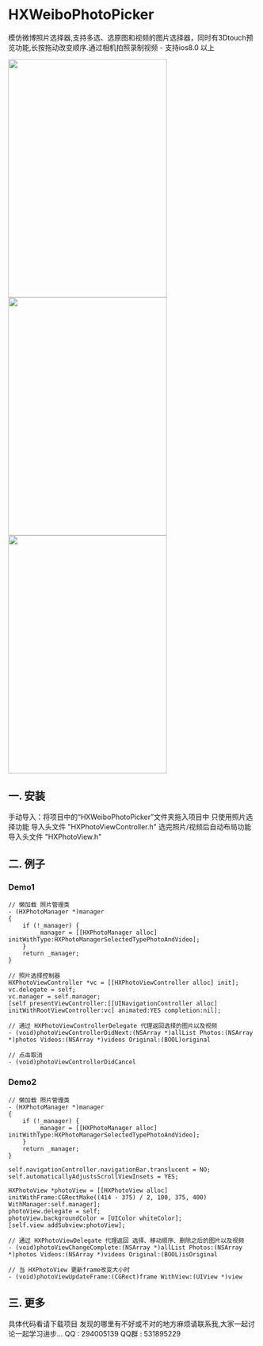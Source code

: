 # HXWeiboPhotoPicker

   模仿微博照片选择器,支持多选、选原图和视频的图片选择器，同时有3Dtouch预览功能,长按拖动改变顺序.通过相机拍照录制视频  - 支持ios8.0 以上

   <img src="https://oss-cn-hangzhou.aliyuncs.com/tsnrhapp/shop/photos/d15641ec563550d1c528313ba75abf46_2.png" width="320" height="480">
   <img src="https://oss-cn-hangzhou.aliyuncs.com/tsnrhapp/shop/photos/37b5ca9ae12fb14070823e567837d9ca_0.png" width="320" height="480"> 
   <img src="https://oss-cn-hangzhou.aliyuncs.com/tsnrhapp/shop/photos/122849ae312dc181ecd312c426843c38_1.png" width="320" height="480">

## 一. 安装

   手动导入：将项目中的“HXWeiboPhotoPicker”文件夹拖入项目中
       只使用照片选择功能 导入头文件 "HXPhotoViewController.h"
       选完照片/视频后自动布局功能 导入头文件 "HXPhotoView.h"

## 二. 例子
### Demo1
```objc
// 懒加载 照片管理类
- (HXPhotoManager *)manager
{
    if (!_manager) {
        _manager = [[HXPhotoManager alloc] initWithType:HXPhotoManagerSelectedTypePhotoAndVideo];
    }
    return _manager;
}

// 照片选择控制器
HXPhotoViewController *vc = [[HXPhotoViewController alloc] init];
vc.delegate = self;
vc.manager = self.manager; 
[self presentViewController:[[UINavigationController alloc] initWithRootViewController:vc] animated:YES completion:nil];

// 通过 HXPhotoViewControllerDelegate 代理返回选择的图片以及视频
- (void)photoViewControllerDidNext:(NSArray *)allList Photos:(NSArray *)photos Videos:(NSArray *)videos Original:(BOOL)original

// 点击取消
- (void)photoViewControllerDidCancel

```
### Demo2
```objc
// 懒加载 照片管理类
- (HXPhotoManager *)manager
{
    if (!_manager) {
        _manager = [[HXPhotoManager alloc] initWithType:HXPhotoManagerSelectedTypePhotoAndVideo];
    }
    return _manager;
}

self.navigationController.navigationBar.translucent = NO;
self.automaticallyAdjustsScrollViewInsets = YES;

HXPhotoView *photoView = [[HXPhotoView alloc] initWithFrame:CGRectMake((414 - 375) / 2, 100, 375, 400) WithManager:self.manager];
photoView.delegate = self;
photoView.backgroundColor = [UIColor whiteColor];
[self.view addSubview:photoView];

// 通过 HXPhotoViewDelegate 代理返回 选择、移动顺序、删除之后的图片以及视频
- (void)photoViewChangeComplete:(NSArray *)allList Photos:(NSArray *)photos Videos:(NSArray *)videos Original:(BOOL)isOriginal

// 当 HXPhotoView 更新frame改变大小时
- (void)photoViewUpdateFrame:(CGRect)frame WithView:(UIView *)view

```
## 三. 更多 

   具体代码看请下载项目
   发现的哪里有不好或不对的地方麻烦请联系我,大家一起讨论一起学习进步... 
   QQ : 294005139
   QQ群 : 531895229

